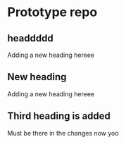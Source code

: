 # Prototype repo



##  headdddd
Adding a new heading hereee

## New heading
Adding a new heading hereee

## Third heading is added
Must be there in the changes now
yoo
